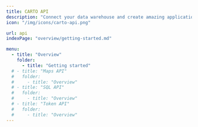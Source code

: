 ```yaml
---
title: CARTO API
description: "Connect your data warehouse and create amazing applications using CARTO APIs"
icon: "/img/icons/carto-api.png"

url: api
indexPage: "overview/getting-started.md"

menu:
  - title: "Overview"
    folder:
      - title: "Getting started"
  # - title: "Maps API"
  #   folder:
  #     - title: "Overview"
  # - title: "SQL API"
  #   folder:
  #     - title: "Overview"
  # - title: "Token API" 
  #   folder:
  #     - title: "Overview"
---
```

